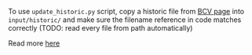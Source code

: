 To use `update_historic.py` script, copy a historic file from [BCV page](https://www.bcv.org.ve/estadisticas/tipo-cambio-de-referencia-smc) into `input/historic/` and make sure the filename reference in code matches correctly (TODO: read every file from path automatically)

Read more [here](docs/parsing_historic.md)
